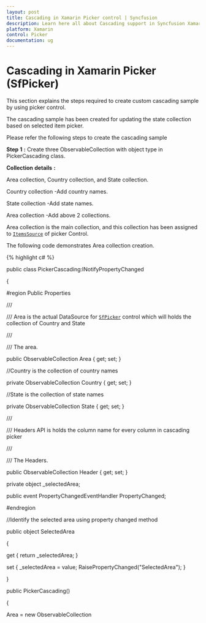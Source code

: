 ```yaml
---
layout: post
title: Cascading in Xamarin Picker control | Syncfusion
description: Learn here all about Cascading support in Syncfusion Xamarin Picker (SfPicker) control, its elements and more.
platform: Xamarin
control: Picker
documentation: ug
---
```


# Cascading in Xamarin Picker (SfPicker)

This section explains the steps required to create custom cascading sample by using picker control.

The cascading sample has been created for updating the state collection based on selected item picker.

Please refer the  following steps to create the cascading sample 

**Step** **1** **:** Create three ObservableCollection with object type in PickerCascading class. 

**Collection** **details** **:** 

Area collection, Country collection, and State collection.

Country collection -Add country names.

State collection -Add state names.

Area collection -Add above  2 collections.

Area collection is the main collection, and this collection has been assigned to [`ItemsSource`](https://help.syncfusion.com/cr/xamarin/Syncfusion.SfPicker.XForms.SfPicker.html#Syncfusion_SfPicker_XForms_SfPicker_ItemsSource) of picker Control.

The following code demonstrates Area collection creation.

{% highlight c# %}


public class PickerCascading:INotifyPropertyChanged

{

#region Public Properties

/// <summary>

/// Area is the actual DataSource for [`SfPicker`](https://help.syncfusion.com/cr/xamarin/Syncfusion.SfPicker.XForms.SfPicker.html) control which will holds the collection of Country and State

/// </summary>

/// <value>The area.</value>

public ObservableCollection<object> Area { get; set; }

//Country is the collection of country names

private ObservableCollection<object> Country { get; set; }

//State is the collection of state names

private ObservableCollection<object> State { get; set; }

/// <summary>

/// Headers API is holds the column name for every column in cascading picker

/// </summary>

/// <value>The Headers.</value>

public ObservableCollection<string> Header { get; set; }

private object _selectedArea;

public event PropertyChangedEventHandler PropertyChanged;

#endregion

//Identify the selected area using property changed method

public object SelectedArea

{

get { return _selectedArea; }

set { _selectedArea = value; RaisePropertyChanged("SelectedArea"); }

}

public PickerCascading()

{

Area = new ObservableCollection<object>();

Header = new ObservableCollection<string>();

Country = new ObservableCollection<object>();

State = new ObservableCollection<object>();

//populate Countries

Country.Add("UK");

Country.Add("USA");

Country.Add("India");

Country.Add("UAE");

Country.Add("Germany");

//populate states

State.Add("London");

State.Add("Manchester");

State.Add("Cambridge");

State.Add("Edinburgh");

State.Add("Glasgow");

State.Add("Birmingham");

Area.Add(Country);

Area.Add(State);

SelectedArea = new ObservableCollection<object>() { "UK", "London" };

}

//Hooked when changes occurred 

public void RaisePropertyChanged(string name)

{

if (PropertyChanged != null)

PropertyChanged(this, new PropertyChangedEventArgs(name));

}

}

{% endhighlight %}

**Step** **2** **:** Update the state collection  based on selected item of country name by using the [`Selection changed`](https://help.syncfusion.com/cr/xamarin/Syncfusion.SfPicker.XForms.SfPicker.html#Syncfusion_SfPicker_XForms_SfPicker_SelectionChanged) event of picker control.

{% highlight c# %}

private void picker_SelectionChanged(object sender, Syncfusion.SfPicker.XForms.SelectionChangedEventArgs e)

{

if (picker.ItemsSource != null && e.NewValue is IList && (picker.ItemsSource as IList).Count > 1 && CurrentItem != (e.NewValue as IList)[0].ToString())
            {
                //Updated the second column collection based on first column selected value.
                (picker.ItemsSource as ObservableCollection<object>).RemoveAt(1);
                (picker.ItemsSource as ObservableCollection<object>).Add(GetCountry((e.NewValue as IList)[0].ToString()));
            }

}

{% endhighlight %}

**Step** **3** **:** Define column headers as  “Country” and  “State” by using [`ColumnHeaderText`](https://help.syncfusion.com/cr/xamarin/Syncfusion.SfPicker.XForms.SfPicker.html#Syncfusion_SfPicker_XForms_SfPicker_ColumnHeaderText) property of picker control. The following code demonstrates how to define header for each column of picker control.

{% highlight c# %}

public class PickerCascading:INotifyPropertyChanged

{           

/// <summary>

/// Headers API is holds the column name for every column in cascading picker

/// </summary>

/// <value>The Headers.</value>

public ObservableCollection<string> Header { get; set; }

public PickerCascading()

{

Header = new ObservableCollection<string>();

Header.Add("Country");

Header.Add("State");

}

}

{% endhighlight %}

**Step** **4** **:** Add the cascading picker control in main page of XAML. Please refer the following code snippets.

{% tabs %}
{% highlight xaml %}
<ContentPage

x:Class="CascadingPicker.MainPage"

xmlns="http://xamarin.com/schemas/2014/forms"

xmlns:x="http://schemas.microsoft.com/winfx/2009/xaml"

xmlns:local="clr-namespace:CascadingPicker"

xmlns:syncfusion="clr-namespace:Syncfusion.SfPicker.XForms;assembly=Syncfusion.SfPicker.XForms">

<ContentPage.BindingContext>

<local:PickerCascading />

</ContentPage.BindingContext>

<ContentPage.Content>

<Grid HorizontalOptions="Center" VerticalOptions="Center">

<StackLayout>

<Button

Clicked="Button_Clicked"

HeightRequest="40"

Text="Open Picker"

WidthRequest="200" />

</StackLayout>

<syncfusion:SfPicker

x:Name="picker"

ColumnHeaderText="{Binding Header}"

HeaderText="Select your Area"

HeightRequest="350"

ItemsSource="{Binding Area}"

PickerHeight="250"

PickerMode="Dialog"

PickerWidth="280"

SelectedItem="{Binding SelectedArea}"

SelectionChanged="picker_SelectionChanged"

ShowColumnHeader="True"

WidthRequest="300" />

</Grid>

</ContentPage.Content>

</ContentPage>



{% endhighlight %}


{% highlight c# %}

Grid mainGrid = new Grid();
            mainGrid.HorizontalOptions = LayoutOptions.Center;
            mainGrid.VerticalOptions = LayoutOptions.Center;
            StackLayout mainStack = new StackLayout();
            mainStack.VerticalOptions = LayoutOptions.Center;
            mainStack.HorizontalOptions = LayoutOptions.Center;
            Button button = new Button();
            button.HeightRequest = 40;
            button.Text = "Open Picker";
            button.WidthRequest = 200;
            mainStack.Children.Add(button);
            SfPicker picker = new SfPicker();
            picker.HeaderText = "Select your Area";
            picker.HeightRequest = 350;
            picker.PickerHeight = 250;
            picker.PickerMode = PickerMode.Dialog;
            picker.PickerWidth = 280;
            picker.SelectionChanged += Picker_SelectionChanged;
            picker.ShowColumnHeader = true;
            picker.SetBinding(Picker.SelectedItemProperty, "SelectedArea");
            picker.SetBinding(Picker.ItemsSourceProperty, "Area");
            picker.SetBinding(Picker.ColumnHeaderText, "Header");
            picker.ShowFooter = true;
            picker.WidthRequest = 300;
            mainGrid.Children.Add(mainStack);
            mainGrid.Children.Add(picker);
            this.Content = mainGrid;

{% endhighlight %}
{% endtabs %}

The code in the code behind is as follows.

{% highlight c# %}

public partial class MainPage : ContentPage

{

string CurrentItem;

public MainPage()

{

InitializeComponent();

}

private void Button_Clicked(object sender, EventArgs e)

{

picker.IsOpen = true;

}

}

{% endhighlight %}

The following screenshot illustrates the output of above code snippets.

![cascading](images/cascading_img1.jpeg)


You can download the sample for reference from the following link.

Sample link: [CascadingSample](https://github.com/SyncfusionExamples/xamarin-sfpicker-examples/tree/master/Samples/Cascading)

N> You can refer to our [Xamarin Picker](https://www.syncfusion.com/xamarin-ui-controls/xamarin-picker) feature tour page for its groundbreaking feature representations. You can also explore our [Xamarin.Forms Picker example](https://github.com/syncfusion/xamarin-demos/tree/master/Forms/Picker) to knows the functionalities of each feature.